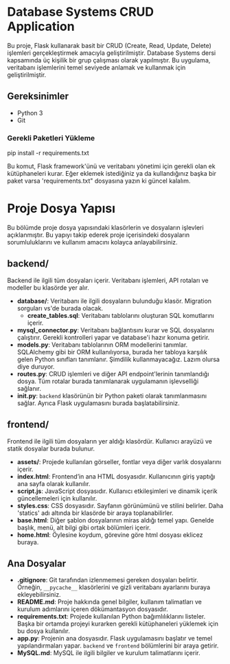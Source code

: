 # Database Systems CRUD Application

Bu proje, Flask kullanarak basit bir CRUD (Create, Read, Update, Delete) işlemleri gerçekleştirmek amacıyla geliştirilmiştir. Database Systems dersi kapsamında üç kişilik bir grup çalışması olarak yapılmıştır. Bu uygulama, veritabanı işlemlerini temel seviyede anlamak ve kullanmak için geliştirilmiştir.

## Gereksinimler

- Python 3
- Git

### Gerekli Paketleri Yükleme

pip install -r requirements.txt

Bu komut, Flask framework'ünü ve veritabanı yönetimi için gerekli olan ek kütüphaneleri kurar. Eğer eklemek istediğiniz ya da kullandığınız başka bir paket varsa 'requirements.txt" dosyasına yazın ki güncel kalalım.

# Proje Dosya Yapısı

Bu bölümde proje dosya yapısındaki klasörlerin ve dosyaların işlevleri açıklanmıştır. Bu yapıyı takip ederek proje içerisindeki dosyaların sorumluluklarını ve kullanım amacını kolayca anlayabilirsiniz.

## backend/
Backend ile ilgili tüm dosyaları içerir. Veritabanı işlemleri, API rotaları ve modeller bu klasörde yer alır.

- **database/**: Veritabanı ile ilgili dosyaların bulunduğu klasör. Migration sorguları vs'de burada olacak.
  - **create_tables.sql**: Veritabanı tablolarını oluşturan SQL komutlarını içerir.
- **mysql_connector.py**: Veritabanı bağlantısını kurar ve SQL dosyalarını çalıştırır. Gerekli kontrolleri yapar ve database'i hazır konuma getirir.
- **models.py**: Veritabanı tablolarının ORM modellerini tanımlar. SQLAlchemy gibi bir ORM kullanılıyorsa, burada her tabloya karşılık gelen Python sınıfları tanımlanır. Şimdilik kullanmayacağız. Lazım olursa diye duruyor.
- **routes.py**: CRUD işlemleri ve diğer API endpoint'lerinin tanımlandığı dosya. Tüm rotalar burada tanımlanarak uygulamanın işlevselliği sağlanır.
- **__init__.py**: `backend` klasörünün bir Python paketi olarak tanımlanmasını sağlar. Ayrıca Flask uygulamasını burada başlatabilirsiniz.

## frontend/
Frontend ile ilgili tüm dosyaların yer aldığı klasördür. Kullanıcı arayüzü ve statik dosyalar burada bulunur.

- **assets/**: Projede kullanılan görseller, fontlar veya diğer varlık dosyalarını içerir.
- **index.html**: Frontend’in ana HTML dosyasıdır. Kullanıcının giriş yaptığı ana sayfa olarak kullanılır.
- **script.js**: JavaScript dosyasıdır. Kullanıcı etkileşimleri ve dinamik içerik güncellemeleri için kullanılır.
- **styles.css**: CSS dosyasıdır. Sayfanın görünümünü ve stilini belirler. Daha 'statics' adı altında bir klasörde bir araya toplanabilirler.
- **base.html**: Diğer şablon dosyalarının miras aldığı temel yapı. Genelde başlık, menü, alt bilgi gibi ortak bölümleri içerir.
- **home.html**: Öylesine koydum, görevine göre html dosyası eklicez buraya.

## Ana Dosyalar

- **.gitignore**: Git tarafından izlenmemesi gereken dosyaları belirtir. Örneğin, `__pycache__` klasörlerini ve gizli veritabanı ayarlarını buraya ekleyebilirsiniz.
- **README.md**: Proje hakkında genel bilgiler, kullanım talimatları ve kurulum adımlarını içeren dökümantasyon dosyasıdır.
- **requirements.txt**: Projede kullanılan Python bağımlılıklarını listeler. Başka bir ortamda projeyi kurarken gerekli kütüphaneleri yüklemek için bu dosya kullanılır.
- **app.py**: Projenin ana dosyasıdır. Flask uygulamasını başlatır ve temel yapılandırmaları yapar. `backend` ve `frontend` bölümlerini bir araya getirir.
- **MySQL.md**: MySQL ile ilgili bilgiler ve kurulum talimatlarını içerir.



